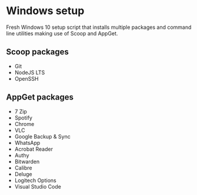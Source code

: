 # Windows setup 
Fresh Windows 10 setup script that installs multiple packages and command line utilities making use of Scoop and AppGet.

## Scoop packages
- Git
- NodeJS LTS
- OpenSSH

## AppGet packages
- 7 Zip
- Spotify
- Chrome
- VLC
- Google Backup & Sync
- WhatsApp
- Acrobat Reader
- Authy
- Bitwarden
- Calibre
- Deluge
- Logitech Options
- Visual Studio Code

